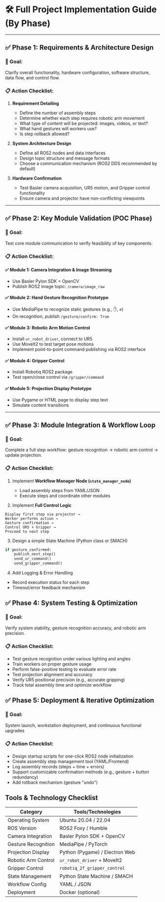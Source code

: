# 🛠️ Full Project Implementation Guide (By Phase)

---

## ✅ Phase 1: Requirements & Architecture Design

### 🎯 Goal:
Clarify overall functionality, hardware configuration, software structure, data flow, and control flow.

### 📋 Action Checklist:
1. **Requirement Detailing**
   - Define the number of assembly steps
   - Determine whether each step requires robotic arm movement
   - What type of content will be projected: images, videos, or text?
   - What hand gestures will workers use?
   - Is step rollback allowed?

2. **System Architecture Design**
   - Define all ROS2 nodes and data interfaces
   - Design topic structure and message formats
   - Choose a communication mechanism (ROS2 DDS recommended by default)

3. **Hardware Confirmation**
   - Test Basler camera acquisition, UR5 motion, and Gripper control functionality
   - Ensure camera and projector have non-conflicting viewpoints

---

## ✅ Phase 2: Key Module Validation (POC Phase)

### 🎯 Goal:
Test core module communication to verify feasibility of key components.

### 📋 Action Checklist:

#### ✅ Module 1: Camera Integration & Image Streaming
- Use Basler Pylon SDK + OpenCV
- Publish ROS2 image topic: `/camera/image_raw`

#### ✅ Module 2: Hand Gesture Recognition Prototype
- Use MediaPipe to recognize static gestures (e.g., ✋, ✊)
- On recognition, publish `/gesture/confirm: True`

#### ✅ Module 3: Robotic Arm Motion Control
- Install `ur_robot_driver`, connect to UR5
- Use MoveIt2 to test target pose motions
- Implement point-to-point command publishing via ROS2 interface

#### ✅ Module 4: Gripper Control
- Install Robotiq ROS2 package
- Test open/close control via `/gripper/command`

#### ✅ Module 5: Projection Display Prototype
- Use Pygame or HTML page to display step text
- Simulate content transitions

---

## ✅ Phase 3: Module Integration & Workflow Loop

### 🎯 Goal:
Complete a full step workflow: gesture recognition → robotic arm control → update projection.

### 📋 Action Checklist:

1. Implement **Workflow Manager Node (`state_manager_node`)**
   - Load assembly steps from YAML/JSON
   - Execute steps and coordinate other modules

2. Implement **Full Control Logic**

```plaintext
Display first step via projector →
Worker performs action →
Gesture confirmation →
Control UR5 + Gripper →
Proceed to next step
```
3. Design a simple State Machine (Python class or SMACH)

```python
if gesture_confirmed:
    publish_next_step()
    send_ur_command()
    send_gripper_command()
```

4. Add Logging & Error Handling
- Record execution status for each step
- Timeout/error feedback mechanism

## ✅ Phase 4: System Testing & Optimization

### 🎯 Goal:
Verify system stability, gesture recognition accuracy, and robotic arm precision.

### 📋 Action Checklist:
- Test gesture recognition under various lighting and angles
- Train workers on proper gesture usage
- Perform false-positive testing to evaluate error rate
- Test projection alignment and accuracy
- Verify UR5 positional precision (e.g., accurate gripping)
- Track total assembly time and optimize workflow

## ✅ Phase 5: Deployment & Iterative Optimization

### 🎯 Goal:
System launch, workstation deployment, and continuous functional upgrades

### 📋 Action Checklist:
- Design startup scripts for one-click ROS2 node initialization
- Create assembly step management tool (YAML/Frontend)
- Log assembly records (steps + time + errors)
- Support customizable confirmation methods (e.g., gesture + button redundancy)
- Add rollback mechanism (gesture "undo")

## Tools & Technology Checklist

| Category            | Tools/Technologies             |
| ------------------- | ------------------------------ |
| Operating System    | Ubuntu 20.04 / 22.04           |
| ROS Version         | ROS2 Foxy / Humble             |
| Camera Integration  | Basler Pylon SDK + OpenCV      |
| Gesture Recognition | MediaPipe / PyTorch            |
| Projection Display  | Python (Pygame) / Electron Web |
| Robotic Arm Control | `ur_robot_driver` + MoveIt2    |
| Gripper Control     | `robotiq_2f_gripper_control`   |
| State Management    | Python State Machine / SMACH   |
| Workflow Config     | YAML / JSON                    |
| Deployment          | Docker (optional)              |